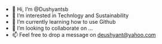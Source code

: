 - 👋 Hi, I’m @Dushyantsb
- 👀 I’m interested in Technlogy and Sustainability
- 🌱 I’m currently learning how to use Github
- 💞️ I’m looking to collaborate on ...
- 📫 Feel free to drop a message on deushyant@yahoo.com

<!---
Dushyantsb/Dushyantsb is a ✨ special ✨ repository because its `README.md` (this file) appears on your GitHub profile.
You can click the Preview link to take a look at your changes.
--->
